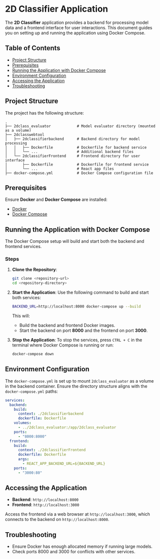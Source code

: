 
# 2D Classifier Application

The **2D Classifier** application provides a backend for processing model data and a frontend interface for user interactions. This document guides you on setting up and running the application using Docker Compose.

## Table of Contents
- [Project Structure](#project-structure)
- [Prerequisites](#prerequisites)
- [Running the Application with Docker Compose](#running-the-application-with-docker-compose)
- [Environment Configuration](#environment-configuration)
- [Accessing the Application](#accessing-the-application)
- [Troubleshooting](#troubleshooting)

## Project Structure
The project has the following structure:
```
.
├── 2dclass_evaluator            # Model evaluator directory (mounted as a volume)
├── 2dclasswebtool
│   ├── 2dclassifierbackend      # Backend directory for model processing
│   │   ├── Dockerfile           # Dockerfile for backend service
│   │   └── ...                  # Additional backend files
│   └── 2dclassifierFrontend     # Frontend directory for user interface
│       ├── Dockerfile           # Dockerfile for frontend service
│       └── ...                  # React app files
├── docker-compose.yml           # Docker Compose configuration file
```

## Prerequisites
Ensure **Docker** and **Docker Compose** are installed:
- [Docker](https://docs.docker.com/get-docker/)
- [Docker Compose](https://docs.docker.com/compose/install/)

## Running the Application with Docker Compose

The Docker Compose setup will build and start both the backend and frontend services.

### Steps

1. **Clone the Repository**:
   ```bash
   git clone <repository-url>
   cd <repository-directory>
   ```

2. **Start the Application**:
   Use the following command to build and start both services:
   ```bash
   BACKEND_URL=http://localhost:8000 docker-compose up --build
   ```

   This will:
   - Build the backend and frontend Docker images.
   - Start the backend on port **8000** and the frontend on port **3000**.

3. **Stop the Application**:
   To stop the services, press `CTRL + C` in the terminal where Docker Compose is running or run:
   ```bash
   docker-compose down
   ```

## Environment Configuration

The `docker-compose.yml` is set up to mount `2dclass_evaluator` as a volume in the backend container. Ensure the directory structure aligns with the `docker-compose.yml` paths:
```yaml
services:
  backend:
    build:
      context: ./2dclassifierbackend
      dockerfile: Dockerfile
    volumes:
      - ../2dclass_evaluator:/app/2dclass_evaluator
    ports:
      - "8000:8000"
  frontend:
    build:
      context: ./2dclassifierFrontend
      dockerfile: Dockerfile
      args:
        - REACT_APP_BACKEND_URL=${BACKEND_URL}
    ports:
      - "3000:80"
```

## Accessing the Application
- **Backend**: `http://localhost:8000`
- **Frontend**: `http://localhost:3000`

Access the frontend via a web browser at `http://localhost:3000`, which connects to the backend on `http://localhost:8000`.

## Troubleshooting
- Ensure Docker has enough allocated memory if running large models.
- Check ports 8000 and 3000 for conflicts with other services.
